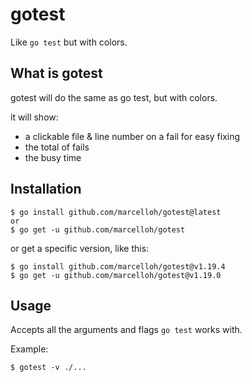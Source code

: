 # gotest

Like `go test` but with colors.

## What is gotest

gotest will do the same as go test, but with colors.

it will show:
- a clickable file & line number on a fail for easy fixing
- the total of fails
- the busy time

## Installation

```
$ go install github.com/marcelloh/gotest@latest
or
$ go get -u github.com/marcelloh/gotest

```

or get a specific version, like this:

```
$ go install github.com/marcelloh/gotest@v1.19.4
$ go get -u github.com/marcelloh/gotest@v1.19.0
```

## Usage

Accepts all the arguments and flags `go test` works with.

Example:

```
$ gotest -v ./...
```
